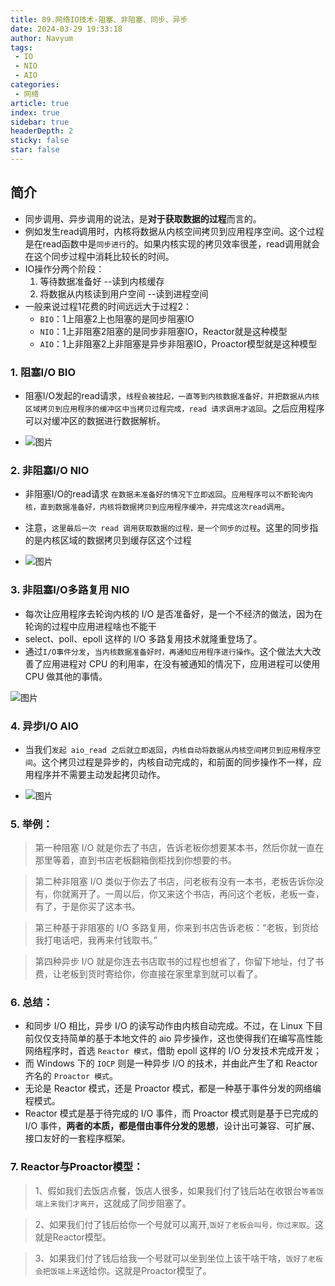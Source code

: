 ```yaml
---
title: 09.网络IO技术-阻塞、非阻塞、同步、异步
date: 2024-03-29 19:33:18
author: Navyum
tags: 
 - IO
 - NIO
 - AIO
categories: 
 - 网络
article: true
index: true
sidebar: true
headerDepth: 2
sticky: false
star: false
---
```



## 简介
* 同步调用、异步调用的说法，是**对于获取数据的过程**而言的。
* 例如发生read调用时，内核将数据从内核空间拷贝到应用程序空间。这个过程是在read函数中是`同步进行`的。如果内核实现的拷贝效率很差，read调用就会在这个同步过程中消耗比较长的时间。    
* IO操作分两个阶段：
    1. 等待数据准备好 --读到内核缓存
    1. 将数据从内核读到用户空间 --读到进程空间
* 一般来说过程1花费的时间远远大于过程2：
    * `BIO`：1上阻塞2上也阻塞的是同步阻塞IO
    * `NIO`：1上非阻塞2阻塞的是同步非阻塞IO，Reactor就是这种模型
    * `AIO`：1上非阻塞2上非阻塞是异步非阻塞IO，Proactor模型就是这种模型


### 1. 阻塞I/O  BIO
* 阻塞I/O发起的read请求，`线程会被挂起，一直等到内核数据准备好，并把数据从内核区域拷贝到应用程序的缓冲区中当拷贝过程完成，read 请求调用才返回`。之后应用程序可以对缓冲区的数据进行数据解析。

* ![图片](https://raw.staticdn.net/Navyum/imgbed/pic/IMG/8753e69bd11c7c4df01eb90209ebc0ff.png)


### 2. 非阻塞I/O  NIO
* 非阻塞I/O的read请求 `在数据未准备好的情况下立即返回`。`应用程序可以不断轮询内核，直到数据准备好，内核将数据拷贝到应用程序缓冲，并完成这次read调用`。
* 注意，`这里最后一次 read 调用获取数据的过程，是一个同步的过程`。这里的同步指的是内核区域的数据拷贝到缓存区这个过程

* ![图片](https://raw.staticdn.net/Navyum/imgbed/pic/IMG/b6b3f593e0aa5c3e8e5a62682662d2d4.png)


### 3. 非阻塞I/O多路复用  NIO
* 每次让应用程序去轮询内核的 I/O 是否准备好，是一个不经济的做法，因为在轮询的过程中应用进程啥也不能干
* select、poll、epoll 这样的 I/O 多路复用技术就隆重登场了。
* 通过`I/O事件分发`，`当内核数据准备好时，再通知应用程序进行操作`。这个做法大大改善了应用进程对 CPU 的利用率，在没有被通知的情况下，应用进程可以使用 CPU 做其他的事情。

![图片](https://raw.staticdn.net/Navyum/imgbed/pic/IMG/a61d7af0321c15ad520343578eb1444a.png)


### 4. 异步I/O  AIO
* 当我们`发起 aio_read 之后就立即返回`，`内核自动将数据从内核空间拷贝到应用程序空间`。这个拷贝过程是异步的，内核自动完成的，和前面的同步操作不一样，应用程序并不需要主动发起拷贝动作。

* ![图片](https://raw.staticdn.net/Navyum/imgbed/pic/IMG/433606a10e71cb3437619798afad7957.png)


### 5. 举例：
> 第一种阻塞 I/O 就是你去了书店，告诉老板你想要某本书，然后你就一直在那里等着，直到书店老板翻箱倒柜找到你想要的书。

> 第二种非阻塞 I/O 类似于你去了书店，问老板有没有一本书，老板告诉你没有，你就离开了。一周以后，你又来这个书店，再问这个老板，老板一查，有了，于是你买了这本书。

> 第三种基于非阻塞的 I/O 多路复用，你来到书店告诉老板：“老板，到货给我打电话吧，我再来付钱取书。”

> 第四种异步 I/O 就是你连去书店取书的过程也想省了，你留下地址，付了书费，让老板到货时寄给你，你直接在家里拿到就可以看了。


### 6. 总结：
* 和同步 I/O 相比，异步 I/O 的读写动作由内核自动完成。不过，在 Linux 下目前仅仅支持简单的基于本地文件的 aio 异步操作，这也使得我们在编写高性能网络程序时，首选 `Reactor 模式`，借助 epoll 这样的 I/O 分发技术完成开发；
* 而 Windows 下的 `IOCP` 则是一种异步 I/O 的技术，并由此产生了和 Reactor 齐名的 `Proactor 模式`。
* 无论是 Reactor 模式，还是 Proactor 模式，都是一种基于事件分发的网络编程模式。
* Reactor 模式是基于待完成的 I/O 事件，而 Proactor 模式则是基于已完成的 I/O 事件，**两者的本质，都是借由事件分发的思想**，设计出可兼容、可扩展、接口友好的一套程序框架。

### 7. Reactor与Proactor模型：
> 1、假如我们去饭店点餐，饭店人很多，如果我们付了钱后站在收银台`等着饭端上来我们才离开`，这就成了同步阻塞了。

> 2、如果我们付了钱后给你一个号就可以离开,`饭好了老板会叫号，你过来取`。这就是Reactor模型。

> 3、如果我们付了钱后给我一个号就可以坐到坐位上该干啥干啥，`饭好了老板会把饭端上来`送给你。这就是Proactor模型了。